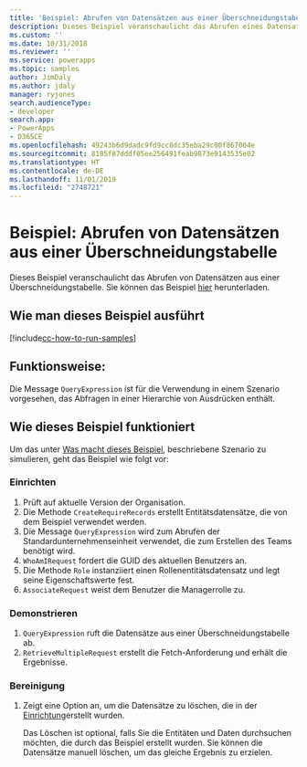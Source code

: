 ```yaml
---
title: 'Beispiel: Abrufen von Datensätzen aus einer Überschneidungstabelle (Common Data Service) | Microsoft-Dokumentation'
description: Dieses Beispiel veranschaulicht das Abrufen eines Datensatzes aus einer Überschneidungstabelle.
ms.custom: ''
ms.date: 10/31/2018
ms.reviewer: ''
ms.service: powerapps
ms.topic: samples
author: JimDaly
ms.author: jdaly
manager: ryjones
search.audienceType:
- developer
search.app:
- PowerApps
- D365CE
ms.openlocfilehash: 49243b6d9dadc9fd9cc8dc35eba29c00f867004e
ms.sourcegitcommit: 8185f87dddf05ee256491feab9873e9143535e02
ms.translationtype: HT
ms.contentlocale: de-DE
ms.lasthandoff: 11/01/2019
ms.locfileid: "2748721"
---
```

# <a name="sample-retrieve-records-from-an-intersect-table"></a>Beispiel: Abrufen von Datensätzen aus einer Überschneidungstabelle

<!-- https://docs.microsoft.com/dynamics365/customer-engagement/developer/org-service/sample-retrieve-records-intersect-table -->
 Dieses Beispiel veranschaulicht das Abrufen von Datensätzen aus einer Überschneidungstabelle. Sie können das Beispiel [hier](https://github.com/Microsoft/PowerApps-Samples/tree/master/cds/orgsvc/C%23/RetrieveRecordsFromIntersectTable) herunterladen.

## <a name="how-to-run-this-sample"></a>Wie man dieses Beispiel ausführt

[!include[cc-how-to-run-samples](../../includes/cc-how-to-run-samples.md)]

## <a name="what-this-sample-does"></a>Funktionsweise:

Die Message `QueryExpression` ist für die Verwendung in einem Szenario vorgesehen, das Abfragen in einer Hierarchie von Ausdrücken enthält.

## <a name="how-this-sample-works"></a>Wie dieses Beispiel funktioniert

Um das unter [Was macht dieses Beispiel](#what-this-sample-does), beschriebene Szenario zu simulieren, geht das Beispiel wie folgt vor:

### <a name="setup"></a>Einrichten

1. Prüft auf aktuelle Version der Organisation. 
1. Die Methode `CreateRequireRecords` erstellt Entitätsdatensätze, die von dem Beispiel verwendet werden.
1. Die Message `QueryExpression` wird zum Abrufen der Standardunternehmenseinheit verwendet, die zum Erstellen des Teams benötigt wird.
1. `WhoAmIRequest` fordert die GUID des aktuellen Benutzers an.
1. Die Methode `Role` instanziiert einen Rollenentitätsdatensatz und legt seine Eigenschaftswerte fest.
1. `AssociateRequest` weist dem Benutzer die Managerrolle zu. 

### <a name="demonstrate"></a>Demonstrieren

1. `QueryExpression` ruft die Datensätze aus einer Überschneidungstabelle ab.
1. `RetrieveMultipleRequest` erstellt die Fetch-Anforderung und erhält die Ergebnisse.
### <a name="clean-up"></a>Bereinigung

1. Zeigt eine Option an, um die Datensätze zu löschen, die in der [Einrichtung](#setup)erstellt wurden.

    Das Löschen ist optional, falls Sie die Entitäten und Daten durchsuchen möchten, die durch das Beispiel erstellt wurden. Sie können die Datensätze manuell löschen, um das gleiche Ergebnis zu erzielen.
